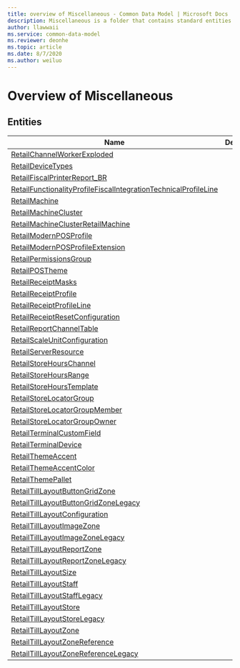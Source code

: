 ```yaml
---
title: overview of Miscellaneous - Common Data Model | Microsoft Docs
description: Miscellaneous is a folder that contains standard entities related to the Common Data Model.
author: llawwaii
ms.service: common-data-model
ms.reviewer: deonhe
ms.topic: article
ms.date: 8/7/2020
ms.author: weiluo
---
```


# Overview of Miscellaneous


## Entities

|Name|Description|
|---|---|
|[RetailChannelWorkerExploded](RetailChannelWorkerExploded.md)||
|[RetailDeviceTypes](RetailDeviceTypes.md)||
|[RetailFiscalPrinterReport_BR](RetailFiscalPrinterReport_BR.md)||
|[RetailFunctionalityProfileFiscalIntegrationTechnicalProfileLine](RetailFunctionalityProfileFiscalIntegrationTechnicalProfileLine.md)||
|[RetailMachine](RetailMachine.md)||
|[RetailMachineCluster](RetailMachineCluster.md)||
|[RetailMachineClusterRetailMachine](RetailMachineClusterRetailMachine.md)||
|[RetailModernPOSProfile](RetailModernPOSProfile.md)||
|[RetailModernPOSProfileExtension](RetailModernPOSProfileExtension.md)||
|[RetailPermissionsGroup](RetailPermissionsGroup.md)||
|[RetailPOSTheme](RetailPOSTheme.md)||
|[RetailReceiptMasks](RetailReceiptMasks.md)||
|[RetailReceiptProfile](RetailReceiptProfile.md)||
|[RetailReceiptProfileLine](RetailReceiptProfileLine.md)||
|[RetailReceiptResetConfiguration](RetailReceiptResetConfiguration.md)||
|[RetailReportChannelTable](RetailReportChannelTable.md)||
|[RetailScaleUnitConfiguration](RetailScaleUnitConfiguration.md)||
|[RetailServerResource](RetailServerResource.md)||
|[RetailStoreHoursChannel](RetailStoreHoursChannel.md)||
|[RetailStoreHoursRange](RetailStoreHoursRange.md)||
|[RetailStoreHoursTemplate](RetailStoreHoursTemplate.md)||
|[RetailStoreLocatorGroup](RetailStoreLocatorGroup.md)||
|[RetailStoreLocatorGroupMember](RetailStoreLocatorGroupMember.md)||
|[RetailStoreLocatorGroupOwner](RetailStoreLocatorGroupOwner.md)||
|[RetailTerminalCustomField](RetailTerminalCustomField.md)||
|[RetailTerminalDevice](RetailTerminalDevice.md)||
|[RetailThemeAccent](RetailThemeAccent.md)||
|[RetailThemeAccentColor](RetailThemeAccentColor.md)||
|[RetailThemePallet](RetailThemePallet.md)||
|[RetailTillLayoutButtonGridZone](RetailTillLayoutButtonGridZone.md)||
|[RetailTillLayoutButtonGridZoneLegacy](RetailTillLayoutButtonGridZoneLegacy.md)||
|[RetailTillLayoutConfiguration](RetailTillLayoutConfiguration.md)||
|[RetailTillLayoutImageZone](RetailTillLayoutImageZone.md)||
|[RetailTillLayoutImageZoneLegacy](RetailTillLayoutImageZoneLegacy.md)||
|[RetailTillLayoutReportZone](RetailTillLayoutReportZone.md)||
|[RetailTillLayoutReportZoneLegacy](RetailTillLayoutReportZoneLegacy.md)||
|[RetailTillLayoutSize](RetailTillLayoutSize.md)||
|[RetailTillLayoutStaff](RetailTillLayoutStaff.md)||
|[RetailTillLayoutStaffLegacy](RetailTillLayoutStaffLegacy.md)||
|[RetailTillLayoutStore](RetailTillLayoutStore.md)||
|[RetailTillLayoutStoreLegacy](RetailTillLayoutStoreLegacy.md)||
|[RetailTillLayoutZone](RetailTillLayoutZone.md)||
|[RetailTillLayoutZoneReference](RetailTillLayoutZoneReference.md)||
|[RetailTillLayoutZoneReferenceLegacy](RetailTillLayoutZoneReferenceLegacy.md)||

